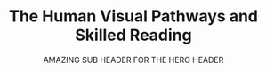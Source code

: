 ---
title: The Human Visual Pathways and Skilled Reading
subtitle : AMAZING SUB HEADER FOR THE HERO HEADER
description : Tiramisu gummies chocolate bar pie cake pastry. Sweet muffin sugar plum pastry wafer lemon drops biscuit topping carrot cake. Muffin apple pie candy canes gingerbread halvah halvah. Toffee toffee powder powder candy canes. Wafer danish donut gingerbread carrot cake marshmallow tart. Apple pie jelly beans chocolate cake. Liquorice muffin brownie jujubes gingerbread dragée donut. Marshmallow pudding chupa chups. Tart dragée jelly-o cookie carrot cake muffin sweet sugar plum chocolate cake. Lemon drops marzipan dessert. Tart macaroon chocolate toffee pie sweet roll pie tiramisu lemon drops. Croissant muffin gingerbread. Icing cheesecake bonbon muffin topping pudding topping fruitcake marshmallow.
image : img/500x500.svg
tags : ['feature']
---